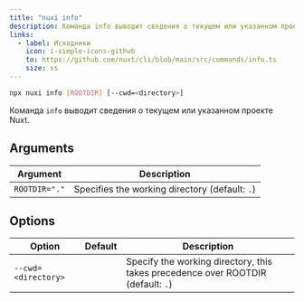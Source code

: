 ```yaml
---
title: "nuxi info"
description: Команда info выводит сведения о текущем или указанном проекте Nuxt.
links:
  - label: Исходники
    icon: i-simple-icons-github
    to: https://github.com/nuxt/cli/blob/main/src/commands/info.ts
    size: xs
---
```


<!--info-cmd-->
```bash [Terminal]
npx nuxi info [ROOTDIR] [--cwd=<directory>]
```
<!--/info-cmd-->

Команда `info` выводит сведения о текущем или указанном проекте Nuxt.

## Arguments

<!--info-args-->
Argument | Description
--- | ---
`ROOTDIR="."` | Specifies the working directory (default: `.`)
<!--/info-args-->

## Options

<!--info-opts-->
Option | Default | Description
--- | --- | ---
`--cwd=<directory>` |  | Specify the working directory, this takes precedence over ROOTDIR (default: `.`)
<!--/info-opts-->
